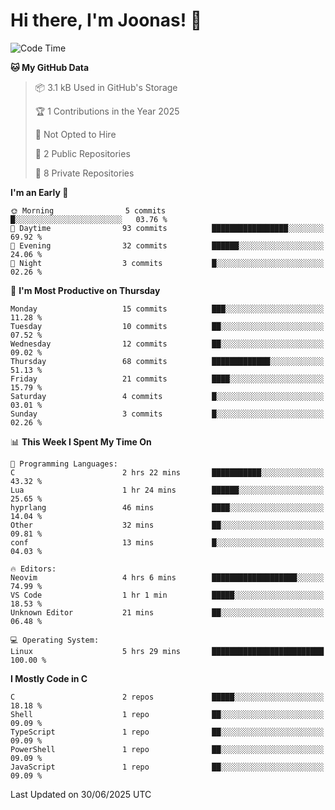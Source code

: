 <!--<a href="https://github.com/anuraghazra/github-readme-stats">
  <img align="center" height=200 src="https://readme-stats-git-main-joonas45s-projects.vercel.app/api?username=Joonas45&hide=stars&show_icons=true&theme=monokai" />
</a>
<a href="">
  <img align="center" width=300 src="https://readme-stats-git-main-joonas45s-projects.vercel.app/api/top-langs?username=Joonas45&theme=monokai&layout=compact" />
</a>-->
<!--
<a href="">
  <img align="center" height=125 width=600 src="https://readme-stats-git-main-joonas45s-projects.vercel.app/api/wakatime?username=Joonas45&theme=monokai&layout=compact" />
</a>
-->

# Hi there, I'm Joonas! :wave:


<!--START_SECTION:waka-->
![Code Time](http://img.shields.io/badge/Code%20Time-303%20hrs%2053%20mins-blue)

**🐱 My GitHub Data** 

> 📦 3.1 kB Used in GitHub's Storage 
 > 
> 🏆 1 Contributions in the Year 2025
 > 
> 🚫 Not Opted to Hire
 > 
> 📜 2 Public Repositories 
 > 
> 🔑 8 Private Repositories 
 > 
**I'm an Early 🐤** 

```text
🌞 Morning                5 commits           █░░░░░░░░░░░░░░░░░░░░░░░░   03.76 % 
🌆 Daytime                93 commits          █████████████████░░░░░░░░   69.92 % 
🌃 Evening                32 commits          ██████░░░░░░░░░░░░░░░░░░░   24.06 % 
🌙 Night                  3 commits           █░░░░░░░░░░░░░░░░░░░░░░░░   02.26 % 
```
📅 **I'm Most Productive on Thursday** 

```text
Monday                   15 commits          ███░░░░░░░░░░░░░░░░░░░░░░   11.28 % 
Tuesday                  10 commits          ██░░░░░░░░░░░░░░░░░░░░░░░   07.52 % 
Wednesday                12 commits          ██░░░░░░░░░░░░░░░░░░░░░░░   09.02 % 
Thursday                 68 commits          █████████████░░░░░░░░░░░░   51.13 % 
Friday                   21 commits          ████░░░░░░░░░░░░░░░░░░░░░   15.79 % 
Saturday                 4 commits           █░░░░░░░░░░░░░░░░░░░░░░░░   03.01 % 
Sunday                   3 commits           █░░░░░░░░░░░░░░░░░░░░░░░░   02.26 % 
```


📊 **This Week I Spent My Time On** 

```text
💬 Programming Languages: 
C                        2 hrs 22 mins       ███████████░░░░░░░░░░░░░░   43.32 % 
Lua                      1 hr 24 mins        ██████░░░░░░░░░░░░░░░░░░░   25.65 % 
hyprlang                 46 mins             ████░░░░░░░░░░░░░░░░░░░░░   14.04 % 
Other                    32 mins             ██░░░░░░░░░░░░░░░░░░░░░░░   09.81 % 
conf                     13 mins             █░░░░░░░░░░░░░░░░░░░░░░░░   04.03 % 

🔥 Editors: 
Neovim                   4 hrs 6 mins        ███████████████████░░░░░░   74.99 % 
VS Code                  1 hr 1 min          █████░░░░░░░░░░░░░░░░░░░░   18.53 % 
Unknown Editor           21 mins             ██░░░░░░░░░░░░░░░░░░░░░░░   06.48 % 

💻 Operating System: 
Linux                    5 hrs 29 mins       █████████████████████████   100.00 % 
```

**I Mostly Code in C** 

```text
C                        2 repos             █████░░░░░░░░░░░░░░░░░░░░   18.18 % 
Shell                    1 repo              ██░░░░░░░░░░░░░░░░░░░░░░░   09.09 % 
TypeScript               1 repo              ██░░░░░░░░░░░░░░░░░░░░░░░   09.09 % 
PowerShell               1 repo              ██░░░░░░░░░░░░░░░░░░░░░░░   09.09 % 
JavaScript               1 repo              ██░░░░░░░░░░░░░░░░░░░░░░░   09.09 % 
```




 Last Updated on 30/06/2025 UTC
<!--END_SECTION:waka-->

